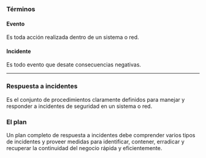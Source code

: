 ### Términos

#### Evento

Es toda acción realizada dentro de un sistema o red.

#### Incidente

Es todo evento que desate consecuencias negativas.

---

### Respuesta a incidentes

Es el conjunto de procedimientos claramente definidos para manejar y responder a incidentes de seguridad en un sistema o red.


### El plan

Un plan completo de respuesta a incidentes debe comprender varios tipos de incidentes y proveer medidas para identificar, contener, erradicar y recuperar la continuidad del negocio rápida y eficientemente.

